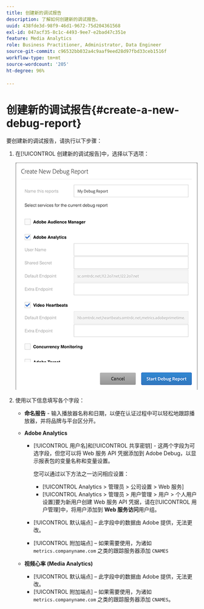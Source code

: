 ```yaml
---
title: 创建新的调试报告
description: 了解如何创建新的调试报告。
uuid: 438fde3d-98f9-46d1-9672-75d204361568
exl-id: 047acf35-8c1c-4493-9ee7-e2bad47c351e
feature: Media Analytics
role: Business Practitioner, Administrator, Data Engineer
source-git-commit: c96532bb032a4c9aaf9eed28d97fbd33ceb1516f
workflow-type: tm+mt
source-wordcount: '205'
ht-degree: 96%

---
```


# 创建新的调试报告{#create-a-new-debug-report}

要创建新的调试报告，请执行以下步骤：

1. 在[!UICONTROL 创建新的调试报告]中，选择以下选项：

   ![](assets/create-new-debug-report.png)

1. 使用以下信息填写各个字段：

   * **命名报告** - 输入播放器名称和日期，以便在认证过程中可以轻松地跟踪播放器，并将品牌与平台区分开。
   * **Adobe Analytics**

      * [!UICONTROL 用户名]和[!UICONTROL 共享密钥] - 这两个字段为可选字段，但您可以将 Web 服务 API 凭据添加到 Adobe Debug，以显示报表包的变量名称和变量设置。

         您可以通过以下方法之一访问相应设置：

         * [!UICONTROL Analytics > 管理员 > 公司设置 > Web 服务]
         * [!UICONTROL Analytics > 管理员 > 用户管理 > 用户 > 个人用户设置]要为新用户创建 Web 服务 API 凭据，请在[!UICONTROL 用户管理]中，将用户添加到 **Web 服务访问**&#x200B;用户组。
      * [!UICONTROL 默认端点] – 此字段中的数据由 Adobe 提供，无法更改。
      * [!UICONTROL 附加端点] – 如果需要使用，为诸如 `metrics.companyname.com` 之类的跟踪服务器添加 `CNAMES`
   * **视频心率 (Media Analytics)**

      * [!UICONTROL 默认端点] – 此字段中的数据由 Adobe 提供，无法更改。
      * [!UICONTROL 附加端点] – 如果需要使用，为诸如 `metrics.companyname.com` 之类的跟踪服务器添加 `CNAMES`。
